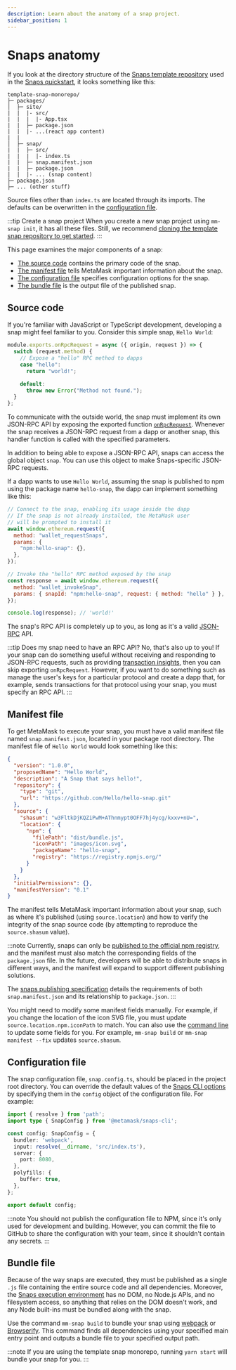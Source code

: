 ```yaml
---
description: Learn about the anatomy of a snap project.
sidebar_position: 1
---
```


# Snaps anatomy

If you look at the directory structure of the
[Snaps template repository](https://github.com/MetaMask/template-snap-monorepo) used in the
[Snaps quickstart](../get-started/quickstart.md), it looks something like this:

```text
template-snap-monorepo/
├─ packages/
│  ├─ site/
|  |  |- src/
|  |  |  |- App.tsx
|  |  ├─ package.json
|  |  |- ...(react app content)
|  |
│  ├─ snap/
|  |  ├─ src/
|  |  |  |- index.ts
|  |  ├─ snap.manifest.json
|  |  ├─ package.json
|  |  |- ... (snap content)
├─ package.json
├─ ... (other stuff)
```

Source files other than `index.ts` are located through its imports.
The defaults can be overwritten in the [configuration file](#configuration-file).

:::tip Create a snap project
When you create a new snap project using `mm-snap init`, it has all these files.
Still, we recommend
[cloning the template snap repository to get started](../get-started/quickstart.md).
:::

This page examines the major components of a snap:

- [The source code](#source-code) contains the primary code of the snap.
- [The manifest file](#manifest-file) tells MetaMask important information about the snap.
- [The configuration file](#configuration-file) specifies configuration options for the snap.
- [The bundle file](#bundle-file) is the output file of the published snap.

## Source code

If you're familiar with JavaScript or TypeScript development, developing a snap might feel familiar
to you.
Consider this simple snap, `Hello World`:

```typescript title="index.ts"
module.exports.onRpcRequest = async ({ origin, request }) => {
  switch (request.method) {
    // Expose a "hello" RPC method to dapps
    case "hello":
      return "world!";

    default:
      throw new Error("Method not found.");
  }
};
```

To communicate with the outside world, the snap must implement its own JSON-RPC API by exposing
the exported function [`onRpcRequest`](../reference/exports.md#onrpcrequest).
Whenever the snap receives a JSON-RPC request from a dapp or another snap, this handler function is
called with the specified parameters.

In addition to being able to expose a JSON-RPC API, snaps can access the global object `snap`.
You can use this object to make Snaps-specific JSON-RPC requests.

If a dapp wants to use `Hello World`, assuming the snap is published to npm using the package name `hello-snap`, the dapp can implement something like this:

```javascript
// Connect to the snap, enabling its usage inside the dapp
// If the snap is not already installed, the MetaMask user 
// will be prompted to install it
await window.ethereum.request({
  method: "wallet_requestSnaps",
  params: {
    "npm:hello-snap": {},
  },
});

// Invoke the "hello" RPC method exposed by the snap
const response = await window.ethereum.request({
  method: "wallet_invokeSnap",
  params: { snapId: "npm:hello-snap", request: { method: "hello" } },
});

console.log(response); // 'world!'
```

The snap's RPC API is completely up to you, as long as it's a valid
[JSON-RPC](https://www.jsonrpc.org/specification) API.

:::tip Does my snap need to have an RPC API?
No, that's also up to you!
If your snap can do something useful without receiving and responding to JSON-RPC requests, such as
providing [transaction insights](../reference/exports.md#ontransaction), then you can skip exporting
`onRpcRequest`.
However, if you want to do something such as manage the user's keys for a particular protocol and
create a dapp that, for example, sends transactions for that protocol using your snap, you must
specify an RPC API.
:::

## Manifest file

To get MetaMask to execute your snap, you must have a valid manifest file named `snap.manifest.json`,
located in your package root directory.
The manifest file of `Hello World` would look something like this:

```json
{
  "version": "1.0.0",
  "proposedName": "Hello World",
  "description": "A Snap that says hello!",
  "repository": {
    "type": "git",
    "url": "https://github.com/Hello/hello-snap.git"
  },
  "source": {
    "shasum": "w3FltkDjKQZiPwM+AThnmypt0OFF7hj4ycg/kxxv+nU=",
    "location": {
      "npm": {
        "filePath": "dist/bundle.js",
        "iconPath": "images/icon.svg",
        "packageName": "hello-snap",
        "registry": "https://registry.npmjs.org/"
      }
    }
  },
  "initialPermissions": {},
  "manifestVersion": "0.1"
}
```

The manifest tells MetaMask important information about your snap, such as where it's published
(using `source.location`) and how to verify the integrity of the snap source code (by attempting to
reproduce the `source.shasum` value).

:::note
Currently, snaps can only be
[published to the official npm registry](https://docs.npmjs.com/packages-and-modules/contributing-packages-to-the-registry),
and the manifest must also match the corresponding fields of the `package.json` file.
In the future, developers will be able to distribute snaps in different ways, and the manifest will
expand to support different publishing solutions.

The [snaps publishing specification](https://github.com/MetaMask/SIPs/blob/main/SIPS/sip-9.md)
details the requirements of both `snap.manifest.json` and its relationship to `package.json`.
:::

You might need to modify some manifest fields manually.
For example, if you change the location of the icon SVG file, you must update
`source.location.npm.iconPath` to match.
You can also use the [command line](../reference/cli/index.md) to update some fields for you.
For example, `mm-snap build` or `mm-snap manifest --fix` updates `source.shasum`.

## Configuration file

The snap configuration file, `snap.config.ts`, should be placed in the project root directory.
You can override the default values of the [Snaps CLI options](../reference/cli/options.md) by specifying
them in the `config` object of the configuration file.
For example:

```ts
import { resolve } from 'path';
import type { SnapConfig } from '@metamask/snaps-cli';

const config: SnapConfig = {
  bundler: 'webpack',
  input: resolve(__dirname, 'src/index.ts'),
  server: {
    port: 8080,
  },
  polyfills: {
    buffer: true,
  },
};

export default config;
```

:::note
You should not publish the configuration file to NPM, since it's only used for development and
building.
However, you can commit the file to GitHub to share the configuration with your team, since it
shouldn't contain any secrets.
:::

## Bundle file

Because of the way snaps are executed, they must be published as a single `.js` file containing the
entire source code and all dependencies.
Moreover, the [Snaps execution environment](execution-environment.md) has no DOM, no Node.js
APIs, and no filesystem access, so anything that relies on the DOM doesn't work, and any Node
built-ins must be bundled along with the snap.

Use the command `mm-snap build` to bundle your snap using 
[webpack](https://webpack.js.org/) or 
[Browserify](https://browserify.org).
This command finds all dependencies using your specified main entry point and outputs a bundle
file to your specified output path.

:::note
If you are using the template snap monorepo, running `yarn start` will bundle your snap for you.
:::
